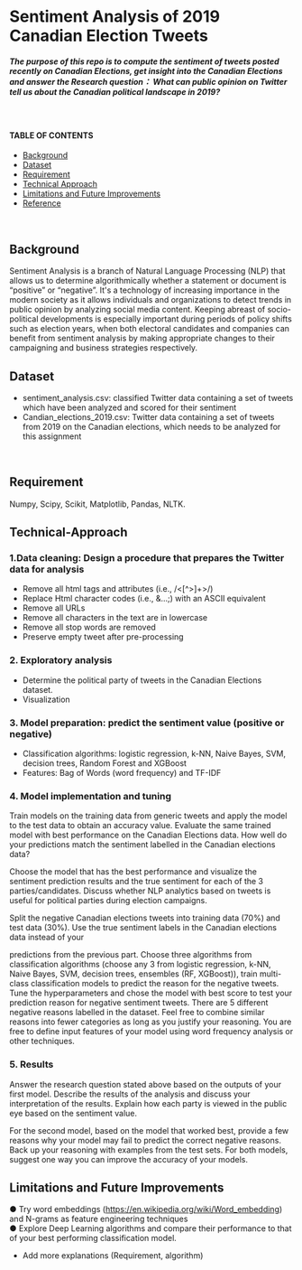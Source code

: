 # Sentiment Analysis of 2019 Canadian Election Tweets  

##### The purpose of this repo is to compute the sentiment of tweets posted recently on Canadian Elections, get insight into the Canadian Elections and answer the Research question： What can public opinion on Twitter tell us about the Canadian political landscape in 2019?
</br>


#### TABLE OF CONTENTS 
- [Background](#background) 
- [Dataset](#dataset) 
- [Requirement](#requirement)
- [Technical Approach](#Technical-Approach)
- [Limitations and Future Improvements](#Limitations-and-Future-Improvements)
- [Reference](#Reference)  
<br/>

 
## Background
 
Sentiment Analysis is a branch of Natural Language Processing (NLP) that allows us to determine algorithmically whether a statement or document is “positive” or “negative”. It's a technology of increasing importance in the modern society as it allows individuals and organizations to detect trends in public opinion by analyzing social media content. Keeping abreast of socio-political developments is especially important during periods of policy shifts such as election years, when both electoral candidates and companies can benefit from sentiment analysis by making appropriate changes to their campaigning and business strategies respectively.
</br>



## Dataset
- sentiment_analysis.csv: classified Twitter data containing a set of tweets which
have been analyzed and scored for their sentiment
- Candian_elections_2019.csv: Twitter data containing a set of tweets from 2019 on the Canadian elections, which needs to be analyzed for this assignment
 </br>
 
 
 
## Requirement
Numpy, Scipy, Scikit, Matplotlib, Pandas, NLTK.
</br> 
  
  
 
## Technical-Approach

### 1.Data cleaning: Design a procedure that prepares the Twitter data for analysis
- Remove all html tags and attributes (i.e., /<[^>]+>/)
- Replace Html character codes (i.e., &...;) with an ASCII equivalent
- Remove all URLs
- Remove all characters in the text are in lowercase
- Remove all stop words are removed
- Preserve empty tweet after pre-processing

### 2. Exploratory analysis  
- Determine the political party of tweets in the Canadian Elections dataset.
- Visualization

### 3. Model preparation: predict the sentiment value (positive or negative)  
- Classification algorithms: logistic regression, k-NN, Naive Bayes, SVM, decision trees, Random Forest and XGBoost
- Features: Bag of Words (word frequency) and TF-IDF  
 
### 4. Model implementation and tuning  
Train models on the training data from generic tweets and apply the model to the
test data to obtain an accuracy value. Evaluate the same trained model with best
performance on the Canadian Elections data. How well do your predictions match the
sentiment labelled in the Canadian elections data?

Choose the model that has the best performance and visualize the sentiment
prediction results and the true sentiment for each of the 3 parties/candidates. Discuss
whether NLP analytics based on tweets is useful for political parties during election
campaigns.

Split the negative Canadian elections tweets into training data (70%) and test data
(30%). Use the true sentiment labels in the Canadian elections data instead of your

predictions from the previous part. Choose three algorithms from classification
algorithms (choose any 3 from logistic regression, k-NN, Naive Bayes, SVM, decision
trees, ensembles (RF, XGBoost)), train multi-class classification models to predict the
reason for the negative tweets. Tune the hyperparameters and chose the model with best
score to test your prediction reason for negative sentiment tweets. There are 5 different
negative reasons labelled in the dataset.
Feel free to combine similar reasons into fewer categories as long as you justify your
reasoning. You are free to define input features of your model using word frequency
analysis or other techniques.

### 5. Results  
Answer the research question stated above based on the outputs of your first model.
Describe the results of the analysis and discuss your interpretation of the results. Explain
how each party is viewed in the public eye based on the sentiment value. 

For the second
model, based on the model that worked best, provide a few reasons why your model may
fail to predict the correct negative reasons. Back up your reasoning with examples from
the test sets. For both models, suggest one way you can improve the accuracy of your
models.
</br> 


## Limitations and Future Improvements
● Try word embeddings (https://en.wikipedia.org/wiki/Word_embedding) and N-grams as feature engineering techniques  
● Explore Deep Learning algorithms and compare their performance to that of your best performing classification model.
 
* Add more explanations (Requirement, algorithm) 
 

 
 
 
